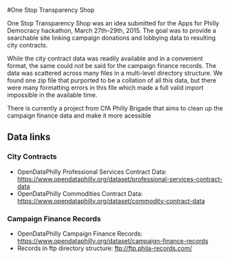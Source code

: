 #One Stop Transparency Shop

One Stop Transparency Shop was an idea submitted for the Apps for Philly Democracy hackathon, March 27th–29th, 2015.  The goal was to provide a searchable site linking campaign donations and lobbying data to resulting city contracts.

While the city contract data was readily available and in a convenient format, the same could not be said for the campaign finance records.  The data was scattered across many files in a multi-level directory structure.  We found one zip file that purported to be a collation of all this data, but there were many formatting errors in this file which made a full valid import impossible in the available time.

There is currently a project from CfA Philly Brigade that aims to clean up the campaign finance data and make it more acessible 

## Data links

### City Contracts 
 - OpenDataPhilly Professional Services Contract Data: https://www.opendataphilly.org/dataset/professional-services-contract-data
 - OpenDataPhilly Commodities Contract Data: https://www.opendataphilly.org/dataset/commodity-contract-data

### Campaign Finance Records
 - OpenDataPhilly Campaign Finance Records: https://www.opendataphilly.org/dataset/campaign-finance-records
 - Records in ftp directory structure:  ftp://ftp.phila-records.com/
